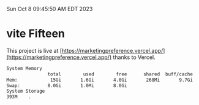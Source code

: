 Sun Oct  8 09:45:50 AM EDT 2023

# vite Fifteen


This project is live at [https://marketingpreference.vercel.app/](https://marketingpreference.vercel.app/) thanks to Vercel.

```bash
System Memory
               total        used        free      shared  buff/cache   available
Mem:            15Gi       1.6Gi       4.0Gi       268Mi       9.7Gi        13Gi
Swap:          8.0Gi       1.0Mi       8.0Gi
System Storage
393M	.

